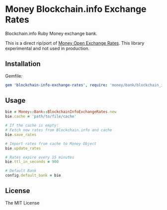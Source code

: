# Money Blockchain.info Exchange Rates

Blockchain.info Ruby Money exchange bank.

This is a direct rip/port of [Money Open Exchange Rates](https://github.com/spk/money-open-exchange-rates). This library experimental and not used in production.

## Installation
Gemfile:
~~~ yaml
gem 'blockchain-info-exchange-rates', require: 'money/bank/blockchain_info_exchange_rates'
~~~

## Usage
~~~ ruby
bie = Money::Bank::BlockchainInfoExchangeRates.new
bie.cache = 'path/to/file/cache'

# If the cache is empty:
# Fetch new rates from Blockchain.info and cache
bie.save_rates

# Import rates from cache to Money Object
bie.update_rates

# Rates expire every 15 minutes
bie.ttl_in_seconds = 900

# Default Bank
config.default_bank = bie
~~~

## License
The MIT License
